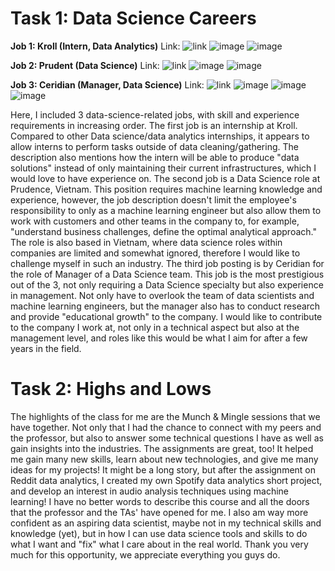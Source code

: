 # Task 1: Data Science Careers
**Job 1: Kroll (Intern, Data Analytics)**
Link: ![link]("https://www.linkedin.com/jobs/view/2777967367/?alternateChannel=search&refId=5l%2Foua8Zt3rat7kXKGx1Vg%3D%3D&trackingId=hJxm2vyAjIlHduKALukdXA%3D%3D&trk=d_flagship3_search_srp_jobs")
![image](./images/kroll1.png)
![image](./images/kroll2.png)


**Job 2: Prudent (Data Science)**
Link: ![link]("https://www.linkedin.com/jobs/view/2805442518/?alternateChannel=search&refId=pjKpnzxFAgZx7WCoQbviXg%3D%3D&trackingId=O0ban9kRmJJ07ZcgSsrAkQ%3D%3D")
![image](./images/prudent1.png)
![image](./images/prudent2.png)


**Job 3: Ceridian (Manager, Data Science)**
Link: ![link]("https://www.linkedin.com/jobs/view/2787874913/?alternateChannel=search&refId=jlyPJmKzVsdB0Oap4tm5yg%3D%3D&trackingId=ClU5Ou2B%2Fz5inTsTbSmqMw%3D%3D")
![image](./images/ceridian1.png)
![image](./images/ceridian2.png)
![image](./images/ceridian3.png)


Here, I included 3 data-science-related jobs, with skill and experience requirements in increasing order. The first job is an internship at Kroll. Compared to other Data science/data analytics internships, it appears to allow interns to perform tasks outside of data cleaning/gathering. The description also mentions how the intern will be able to produce "data solutions" instead of only maintaining their current infrastructures, which I would love to have experience on. The second job is a Data Science role at Prudence, Vietnam. This position requires machine learning knowledge and experience, however, the job description doesn't limit the employee's responsibility to only as a machine learning engineer but also allow them to work with customers and other teams in the company to, for example, "understand business challenges, define the optimal analytical approach." The role is also based in Vietnam, where data science roles within companies are limited and somewhat ignored, therefore I would like to challenge myself in such an industry. The third job posting is by Ceridian for the role of Manager of a Data Science team. This job is the most prestigious out of the 3, not only requiring a Data Science specialty but also experience in management. Not only have to overlook the team of data scientists and machine learning engineers, but the manager also has to conduct research and provide "educational growth" to the company. I would like to contribute to the company I work at, not only in a technical aspect but also at the management level, and roles like this would be what I aim for after a few years in the field.

# Task 2: Highs and Lows

The highlights of the class for me are the Munch & Mingle sessions that we have together. Not only that I had the chance to connect with my peers and the professor, but also to answer some technical questions I have as well as gain insights into the industries. The assignments are great, too! It helped me gain many new skills, learn about new technologies, and give me many ideas for my projects! It might be a long story, but after the assignment on Reddit data analytics, I created my own Spotify data analytics short project, and develop an interest in audio analysis techniques using machine learning! I have no better words to describe this course and all the doors that the professor and the TAs' have opened for me. I also am way more confident as an aspiring data scientist, maybe not in my technical skills and knowledge (yet), but in how I can use data science tools and skills to do what I want and "fix" what I care about in the real world.
Thank you very much for this opportunity, we appreciate everything you guys do.
